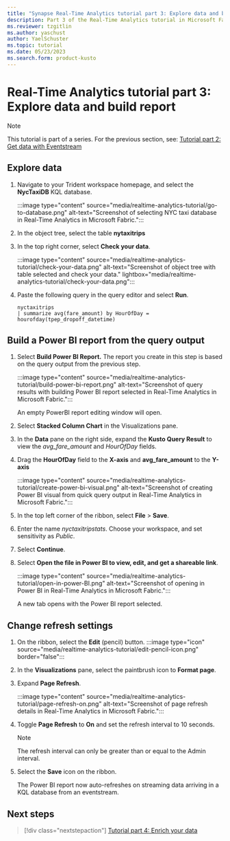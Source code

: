 ```yaml
---
title: "Synapse Real-Time Analytics tutorial part 3: Explore data and build report"
description: Part 3 of the Real-Time Analytics tutorial in Microsoft Fabric
ms.reviewer: tzgitlin
ms.author: yaschust
author: YaelSchuster
ms.topic: tutorial
ms.date: 05/23/2023
ms.search.form: product-kusto
---
```

# Real-Time Analytics tutorial part 3: Explore data and build report

> [!NOTE]
> This tutorial is part of a series. For the previous section, see: [Tutorial part 2: Get data with Eventstream](tutorial-2-event-streams.md)

## Explore data

1.  Navigate to your Trident workspace homepage, and select the **NycTaxiDB** KQL database.
    
    :::image type="content" source="media/realtime-analytics-tutorial/go-to-database.png" alt-text="Screenshot of selecting NYC taxi database in Real-Time Analytics in Microsoft Fabric.":::

1.  In the object tree, select the table **nytaxitrips**
1.  In the top right corner, select **Check your data**.
    
    :::image type="content" source="media/realtime-analytics-tutorial/check-your-data.png" alt-text="Screenshot of object tree with table selected and check your data."  lightbox="media/realtime-analytics-tutorial/check-your-data.png":::

1.  Paste the following query in the query editor and select **Run**.

    ```kusto 
    nyctaxitrips
    | summarize avg(fare_amount) by HourOfDay = hourofday(tpep_dropoff_datetime)
    ```

## Build a Power BI report from the query output

1.  Select **Build Power BI Report.**  The report you create in this step is based on the query output from the previous step.
    
    :::image type="content" source="media/realtime-analytics-tutorial/build-power-bi-report.png" alt-text="Screenshot of query results with building Power BI report selected in Real-Time Analytics in Microsoft Fabric.":::

    An empty PowerBI report editing window will open.
1.  Select **Stacked Column Chart** in the Visualizations pane. 
1. In the **Data** pane on the right side, expand the **Kusto Query Result** to view the *avg_fare_amount* and *HourOfDay* fields.
1. Drag the **HourOfDay** field to the **X-axis** and **avg_fare_amount** to the **Y-axis**

    :::image type="content" source="media/realtime-analytics-tutorial/create-power-bi-visual.png" alt-text="Screenshot of creating Power BI visual from quick query output in Real-Time Analytics in Microsoft Fabric.":::

1.  In the top left corner of the ribbon, select **File** > **Save**.
1.  Enter the name *nyctaxitripstats*. Choose your workspace, and set sensitivity as *Public*.
1. Select **Continue**.
1. Select **Open the file in Power BI to view, edit, and get a shareable link**. 
    
    :::image type="content" source="media/realtime-analytics-tutorial/open-in-power-BI.png" alt-text="Screenshot of opening in Power BI in Real-Time Analytics in Microsoft Fabric.":::

    A new tab opens with the Power BI report selected.

## Change refresh settings

1. On the ribbon, select the **Edit** (pencil) button. :::image type="icon" source="media/realtime-analytics-tutorial/edit-pencil-icon.png" border="false":::
1. In the **Visualizations** pane, select the paintbrush icon to **Format page**.
1. Expand **Page Refresh**.

    :::image type="content" source="media/realtime-analytics-tutorial/page-refresh-on.png" alt-text="Screenshot of page refresh details in Real-Time Analytics in Microsoft Fabric.":::

1. Toggle **Page Refresh** to **On** and set the refresh interval to 10 seconds.

    > [!NOTE]
    >  The refresh interval can only be greater than or equal to the Admin interval.

1. Select the **Save** icon on the ribbon.

    The Power BI report now auto-refreshes on streaming data arriving in a KQL database from an eventstream.

## Next steps

> [!div class="nextstepaction"]
> [Tutorial part 4: Enrich your data](tutorial-4-enrich-data.md)